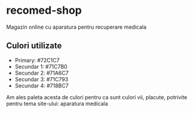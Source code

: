 # recomed-shop
Magazin online cu aparatura pentru recuperare medicala

## Culori utilizate
- Primary: #72C1C7
- Secundar 1: #71C7B0
- Secundar 2: #71A6C7
- Secundar 3: #71C793
- Secundar 4: #718BC7

Am ales paleta acesta de culori pentru ca sunt culori vii, placute, potrivite pentru tema site-ului: aparatura medicala